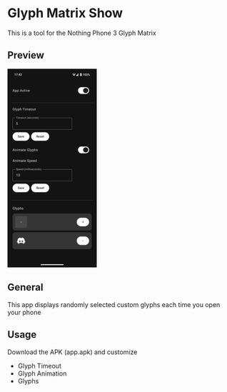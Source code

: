 # Glyph Matrix Show

This is a tool for the Nothing Phone 3 Glyph Matrix

## Preview

<img src="preview.png" alt="Preview" width="200"/>

## General

This app displays randomly selected custom glyphs each time you open your phone

## Usage

Download the APK (app.apk) and customize
- Glyph Timeout
- Glyph Animation
- Glyphs